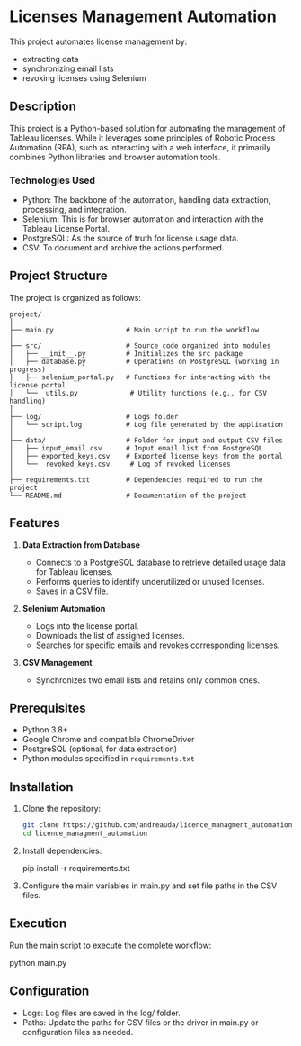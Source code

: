 # Licenses Management Automation

This project automates license management by:
- extracting data
- synchronizing email lists
- revoking licenses using Selenium

## Description 
This project is a Python-based solution for automating the management of Tableau licenses. While it leverages some principles of Robotic Process Automation (RPA), such as interacting with a web interface, it primarily combines Python libraries and browser automation tools.

### Technologies Used
- Python: The backbone of the automation, handling data extraction, processing, and integration.
- Selenium: This is for browser automation and interaction with the Tableau License Portal.
- PostgreSQL: As the source of truth for license usage data.
- CSV: To document and archive the actions performed.

## Project Structure

The project is organized as follows:

```plaintext
project/
│
├── main.py                  # Main script to run the workflow
│
├── src/                     # Source code organized into modules
│   ├── __init__.py          # Initializes the src package
│   ├── database.py          # Operations on PostgreSQL (working in progress)
│   ├── selenium_portal.py   # Functions for interacting with the license portal
│   └──  utils.py             # Utility functions (e.g., for CSV handling)
│
├── log/                     # Logs folder
│   └── script.log           # Log file generated by the application
│
├── data/                    # Folder for input and output CSV files
│   ├── input_email.csv      # Input email list from PostgreSQL
│   ├── exported_keys.csv    # Exported license keys from the portal
│   └──  revoked_keys.csv     # Log of revoked licenses
│
├── requirements.txt         # Dependencies required to run the project
└── README.md                # Documentation of the project
```


## Features

1. **Data Extraction from Database** 
   - Connects to a PostgreSQL database to retrieve detailed usage data for Tableau licenses.
   - Performs queries to identify underutilized or unused licenses.
   - Saves in a CSV file.

2. **Selenium Automation**  
   - Logs into the license portal.
   - Downloads the list of assigned licenses.
   - Searches for specific emails and revokes corresponding licenses.

3. **CSV Management**  
   - Synchronizes two email lists and retains only common ones.

## Prerequisites

- Python 3.8+
- Google Chrome and compatible ChromeDriver
- PostgreSQL (optional, for data extraction)
- Python modules specified in `requirements.txt`

## Installation

1. Clone the repository:
   ```bash
   git clone https://github.com/andreauda/licence_managment_automation.git
   cd licence_managment_automation

2. Install dependencies:

    pip install -r requirements.txt

3. Configure the main variables in main.py and set file paths in the CSV files.

## Execution

Run the main script to execute the complete workflow:

python main.py

## Configuration

-   Logs: Log files are saved in the log/ folder.
-   Paths: Update the paths for CSV files or the driver in main.py or configuration files as needed.
